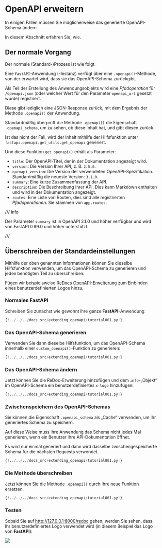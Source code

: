 # OpenAPI erweitern

In einigen Fällen müssen Sie möglicherweise das generierte OpenAPI-Schema ändern.

In diesem Abschnitt erfahren Sie, wie.

## Der normale Vorgang

Der normale (Standard-)Prozess ist wie folgt.

Eine `FastAPI`-Anwendung (-Instanz) verfügt über eine `.openapi()`-Methode, von der erwartet wird, dass sie das OpenAPI-Schema zurückgibt.

Als Teil der Erstellung des Anwendungsobjekts wird eine *Pfadoperation* für `/openapi.json` (oder welcher Wert für den Parameter `openapi_url` gesetzt wurde) registriert.

Diese gibt lediglich eine JSON-Response zurück, mit dem Ergebnis der Methode `.openapi()` der Anwendung.

Standardmäßig überprüft die Methode `.openapi()` die Eigenschaft `.openapi_schema`, um zu sehen, ob diese Inhalt hat, und gibt diesen zurück.

Ist das nicht der Fall, wird der Inhalt mithilfe der Hilfsfunktion unter `fastapi.openapi.get_utils.get_openapi` generiert.

Und diese Funktion `get_openapi()` erhält als Parameter:

* `title`: Der OpenAPI-Titel, der in der Dokumentation angezeigt wird.
* `version`: Die Version Ihrer API, z. B. `2.5.0`.
* `openapi_version`: Die Version der verwendeten OpenAPI-Spezifikation. Standardmäßig die neueste Version: `3.1.0`.
* `summary`: Eine kurze Zusammenfassung der API.
* `description`: Die Beschreibung Ihrer API. Dies kann Markdown enthalten und wird in der Dokumentation angezeigt.
* `routes`: Eine Liste von Routen, dies sind alle registrierten *Pfadoperationen*. Sie stammen von `app.routes`.

/// info

Der Parameter `summary` ist in OpenAPI 3.1.0 und höher verfügbar und wird von FastAPI 0.99.0 und höher unterstützt.

///

## Überschreiben der Standardeinstellungen

Mithilfe der oben genannten Informationen können Sie dieselbe Hilfsfunktion verwenden, um das OpenAPI-Schema zu generieren und jeden benötigten Teil zu überschreiben.

Fügen wir beispielsweise <a href="https://github.com/Rebilly/ReDoc/blob/master/docs/redoc-vendor-extensions.md#x-logo" class="external-link" target="_blank">ReDocs OpenAPI-Erweiterung</a> zum Einbinden eines benutzerdefinierten Logos hinzu.

### Normales **FastAPI**

Schreiben Sie zunächst wie gewohnt Ihre ganze **FastAPI**-Anwendung:

```Python hl_lines="1  4  7-9"
{!../../../docs_src/extending_openapi/tutorial001.py!}
```

### Das OpenAPI-Schema generieren

Verwenden Sie dann dieselbe Hilfsfunktion, um das OpenAPI-Schema innerhalb einer `custom_openapi()`-Funktion zu generieren:

```Python hl_lines="2  15-21"
{!../../../docs_src/extending_openapi/tutorial001.py!}
```

### Das OpenAPI-Schema ändern

Jetzt können Sie die ReDoc-Erweiterung hinzufügen und dem `info`-„Objekt“ im OpenAPI-Schema ein benutzerdefiniertes `x-logo` hinzufügen:

```Python hl_lines="22-24"
{!../../../docs_src/extending_openapi/tutorial001.py!}
```

### Zwischenspeichern des OpenAPI-Schemas

Sie können die Eigenschaft `.openapi_schema` als „Cache“ verwenden, um Ihr generiertes Schema zu speichern.

Auf diese Weise muss Ihre Anwendung das Schema nicht jedes Mal generieren, wenn ein Benutzer Ihre API-Dokumentation öffnet.

Es wird nur einmal generiert und dann wird dasselbe zwischengespeicherte Schema für die nächsten Requests verwendet.

```Python hl_lines="13-14  25-26"
{!../../../docs_src/extending_openapi/tutorial001.py!}
```

### Die Methode überschreiben

Jetzt können Sie die Methode `.openapi()` durch Ihre neue Funktion ersetzen.

```Python hl_lines="29"
{!../../../docs_src/extending_openapi/tutorial001.py!}
```

### Testen

Sobald Sie auf <a href="http://127.0.0.1:8000/redoc" class="external-link" target="_blank">http://127.0.0.1:8000/redoc</a> gehen, werden Sie sehen, dass Ihr benutzerdefiniertes Logo verwendet wird (in diesem Beispiel das Logo von **FastAPI**):

<img src="/img/tutorial/extending-openapi/image01.png">
